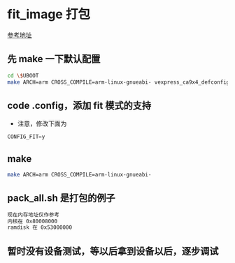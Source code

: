 # fit_image 打包

[参考地址](http://www.bankaiyuan.com/t/246)

## 先 make 一下默认配置

```bash
cd \$UBOOT
make ARCH=arm CROSS_COMPILE=arm-linux-gnueabi- vexpress_ca9x4_defconfig
```

## code .config，添加 fit 模式的支持

- 注意，修改下面为

```python
CONFIG_FIT=y
```

## make

```bash
make ARCH=arm CROSS_COMPILE=arm-linux-gnueabi-
```

## pack_all.sh 是打包的例子

```bash
现在内存地址仅作参考
内核在 0x80008000
ramdisk 在 0x53000000
```

## 暂时没有设备测试，等以后拿到设备以后，逐步调试
